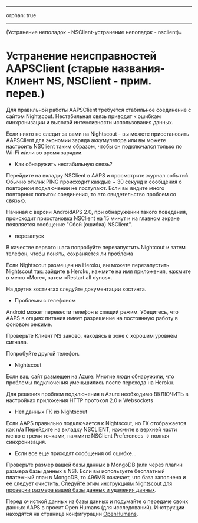 * * *

orphan: true

* * *

(Устранение неполадок - NSClient-устранение неполадок - nsclient)=

# Устранение неисправностей AAPSClient (старые названия- Клиент NS, NSClient - прим. перев.)

Для правильной работы AAPSClient требуется стабильное соединение с сайтом Nightscout. Нестабильная связь приводит к ошибкам синхронизации и высокой интенсивности использования данных.

Если никто не следит за вами на Nightscout - вы можете приостановить AAPSClient для экономии заряда аккумулятора или вы можете настроить NSClient таким образом, чтобы он подключался только по Wi-Fi и/или во время зарядки.

* Как обнаружить нестабильную связь?

Перейдите на вкладку NSClient в AAPS и просмотрите журнал событий. Обычно отклик PING происходит каждые ~ 30 секунд и сообщения о повторном подключении не поступают. Если вы видите много повторных попыток соединения, то это свидетельство проблем со связью.

Начиная с версии AndroidAPS 2.0, при обнаружении такого поведения, происходит приостановка NSClient на 15 минут и на главном экране появляется сообщение "Сбой (ошибка) NSClient".

* перезапуск

В качестве первого шага попробуйте перезапустить Nightcout и затем телефон, чтобы понять, сохраняется ли проблема

Если Nightscout размещен на Heroku, вы можете перезапустить Nightscout так: зайдите в Heroku, нажмите на имя приложения, нажмите в меню «More», затем «Restart all dynos».

На других хостингах следуйте документации хостинга.

* Проблемы с телефоном

Android может перевести телефон в спящий режим. Убедитесь, что AAPS в опциях питания имеет разрешение на постоянную работу в фоновом режиме.

Проверьте Клиент NS заново, находясь в зоне с хорошим уровнем сигнала.

Попробуйте другой телефон.

* Nightscout

Если ваш сайт размещен на Azure: Многие люди обнаружили, что проблемы подключения уменьшились после перехода на Heroku.

Для решения проблем подключения в Azure необходимо ВКЛЮЧИТЬ в настройках приложения HTTP протокол 2.0 и Websockets

* Нет данных ГК из Nightscout

Если AAPS правильно подключается к Nightscout, но ГК отображается как n/a Перейдите на вкладку NSCLIENT, нажмите в верхней части меню с тремя точками, нажмите NSClient Preferences -> полная синхронизация.

* Если все еще приходят сообщения об ошибке...

Проверьте размер вашей базы данных в MongoDB (или через плагин размера базы данных в NS). Если вы используете бесплатный платежный план в MongoDB, то 496MB означает, что база заполнена и ее следует очистить. [Следуйте этим инструкциям Nightscout для проверки размера вашей базы данных и удаления данных](https://nightscout.github.io/troubleshoot/troublehoot/#database-full).

Перед очисткой данных из базы данных и подумайте о передаче своих данных AAPS в проект Open Humans (для исследований). Инструкции находятся на странице конфигурации [OpenHumans](../SupportingAaps/OpenHumans.md).